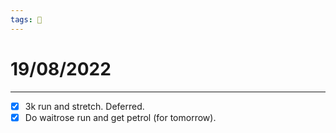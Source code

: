 ```yaml
---
tags: 📆
---
```


# 19/08/2022
---

- [x] 3k run and stretch. Deferred.
- [x] Do waitrose run and get petrol (for tomorrow).
